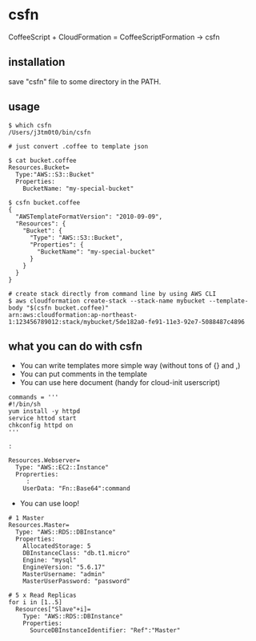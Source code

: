csfn
====

CoffeeScript + CloudFormation = CoffeeScriptFormation -> csfn

## installation
save "csfn" file to some directory in the PATH.

## usage
```
$ which csfn
/Users/j3tm0t0/bin/csfn

# just convert .coffee to template json

$ cat bucket.coffee
Resources.Bucket=
  Type:"AWS::S3::Bucket"
  Properties:
    BucketName: "my-special-bucket"

$ csfn bucket.coffee
{
  "AWSTemplateFormatVersion": "2010-09-09",
  "Resources": {
    "Bucket": {
      "Type": "AWS::S3::Bucket",
      "Properties": {
        "BucketName": "my-special-bucket"
      }
    }
  }
}

# create stack directly from command line by using AWS CLI
$ aws cloudformation create-stack --stack-name mybucket --template-body "$(csfn bucket.coffee)"
arn:aws:cloudformation:ap-northeast-1:123456789012:stack/mybucket/5de182a0-fe91-11e3-92e7-5088487c4896

```

## what you can do with csfn
+ You can write templates more simple way (without tons of {} and ,)
+ You can put comments in the template 
+ You can use here document (handy for cloud-init userscript)

```
commands = '''
#!/bin/sh
yum install -y httpd
service httod start
chkconfig httpd on
'''

:

Resources.Webserver=
  Type: "AWS::EC2::Instance"
  Proprerties:
     :
    UserData: "Fn::Base64":command
```
+ You can use loop!

```
# 1 Master
Resources.Master=
  Type: "AWS::RDS::DBInstance"
  Properties:
    AllocatedStorage: 5
    DBInstanceClass: "db.t1.micro"
    Engine: "mysql"
    EngineVersion: "5.6.17"
    MasterUsername: "admin"
    MasterUserPassword: "password"

# 5 x Read Replicas
for i in [1..5]
  Resources["Slave"+i]=
    Type: "AWS::RDS::DBInstance"
    Properties:
      SourceDBInstanceIdentifier: "Ref":"Master"
```
